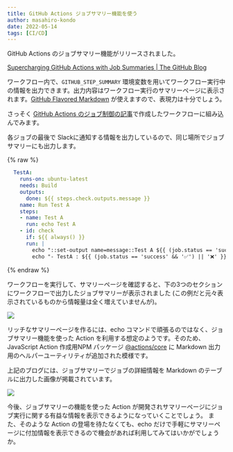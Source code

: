 ```yaml
---
title: GitHub Actions ジョブサマリー機能を使う
author: masahiro-kondo
date: 2022-05-14
tags: [CI/CD]
---
```


GitHub Actions のジョブサマリー機能がリリースされました。

[Supercharging GitHub Actions with Job Summaries | The GitHub Blog](https://github.blog/2022-05-09-supercharging-github-actions-with-job-summaries/)

ワークフロー内で、`GITHUB_STEP_SUMMARY` 環境変数を用いてワークフロー実行中の情報を出力できます。出力内容はワークフロー実行のサマリーページに表示されます。[GitHub Flavored Markdown](https://github.github.com/gfm/) が使えますので、表現力は十分でしょう。

さっそく [GitHub Actions のジョブ制御の記事](/blogs/2022/02/20/job-control-in-github-actions)で作成したワークフローに組み込んでみます。

各ジョブの最後で Slackに通知する情報を出力しているので、同じ場所でジョブサマリーにも出力します。

{% raw %}
```yaml
  TestA:
    runs-on: ubuntu-latest
    needs: Build
    outputs:
      done: ${{ steps.check.outputs.message }}
    name: Run Test A
    steps:
    - name: Test A
      run: echo Test A
    - id: check
      if: ${{ always() }}
      run: |
        echo "::set-output name=message::Test A ${{ (job.status == 'success' && '✅') || '❌' }}"
        echo "- TestA : ${{ (job.status == 'success' && '✅') || '❌' }}" >> $GITHUB_STEP_SUMMARY
```
{% endraw %}

ワークフローを実行して、サマリーページを確認すると、下の3つのセクションにワークフローで出力したジョブサマリーが表示されました (この例だと元々表示されているものから情報量は全く増えていませんが)。

![](https://i.gyazo.com/b70cc89903aa60c2c449b4bf45ffc010.png)

リッチなサマリーページを作るには、echo コマンドで頑張るのではなく、ジョブサマリー機能を使った Action を利用する想定のようです。そのため、JavaScript Action 作成用NPM パッケージ [@actions/core](https://www.npmjs.com/package/@actions/core) に Markdown 出力用のヘルパーユーティリティが追加された模様です。

上記のブログには、ジョブサマリーでジョブの詳細情報を Markdown のテーブルに出力した画像が掲載されています。

![](https://github.blog/wp-content/uploads/2022/05/image-3.png)

今後、ジョブサマリーの機能を使った Action が開発されサマリーページにジョブ実行に関する有益な情報を表示できるようになっていくことでしょう。
また、そのような Action の登場を待たなくても、echo だけで手軽にサマリーページに付加情報を表示できるので機会があれば利用してみてはいかがでしょうか。
